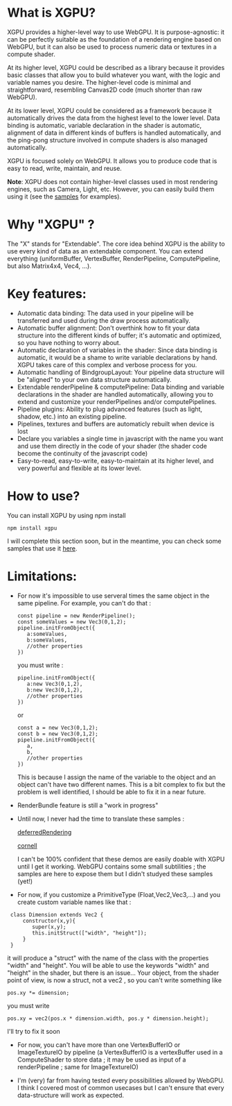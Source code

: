 # What is XGPU?

XGPU provides a higher-level way to use WebGPU. It is purpose-agnostic: it can be perfectly suitable as the foundation of a rendering engine based on WebGPU, but it can also be used to process numeric data or textures in a compute shader.

At its higher level, XGPU could be described as a library because it provides basic classes that allow you to build whatever you want, with the logic and variable names you desire. The higher-level code is minimal and straightforward, resembling Canvas2D code (much shorter than raw WebGPU).

At its lower level, XGPU could be considered as a framework because it automatically drives the data from the highest level to the lower level. Data binding is automatic, variable declaration in the shader is automatic, alignment of data in different kinds of buffers is handled automatically, and the ping-pong structure involved in compute shaders is also managed automatically.

XGPU is focused solely on WebGPU. It allows you to produce code that is easy to read, write, maintain, and reuse.

**Note**: XGPU does not contain higher-level classes used in most rendering engines, such as Camera, Light, etc. However, you can easily build them using it (see the [samples](https://github.com/tlecoz/xgpu-samples) for examples).

# Why "XGPU" ?

The "X" stands for "Extendable". The core idea behind XGPU is the ability to use every kind of data as an extendable component. You can extend everything (uniformBuffer, VertexBuffer, RenderPipeline, ComputePipeline, but also Matrix4x4, Vec4, ...). 

# Key features:

- Automatic data binding: The data used in your pipeline will be transferred and used during the draw process automatically.
- Automatic buffer alignment: Don't overthink how to fit your data structure into the different kinds of buffer; it's automatic and optimized, so you have nothing to worry about.
- Automatic declaration of variables in the shader: Since data binding is automatic, it would be a shame to write variable declarations by hand. XGPU takes care of this complex and verbose process for you.
- Automatic handling of BindgroupLayout: Your pipeline data structure will be "aligned" to your own data structure automatically.
- Extendable renderPipeline & computePipeline: Data binding and variable declarations in the shader are handled automatically, allowing you to extend and customize your renderPipelines and/or computePipelines.
- Pipeline plugins: Ability to plug advanced features (such as light, shadow, etc.) into an existing pipeline.
- Pipelines, textures and buffers are automaticly rebuilt when device is lost 
- Declare you variables a single time in javascript with the name you want and use them directly in the code of your shader (the shader code become the continuity of the javascript code)
- Easy-to-read, easy-to-write, easy-to-maintain at its higher level, and very powerful and flexible at its lower level.



# How to use?

You can install XGPU by using npm install 
 ```
npm install xgpu
 ```

I will complete this section soon, but in the meantime, you can check some samples that use it [here](https://github.com/tlecoz/xgpu-samples).



# Limitations:
- For now it's impossible to use serveral times the same object in the same pipeline. For example, you can't do that : 
  ```
  const pipeline = new RenderPipeline();
  const someValues = new Vec3(0,1,2);
  pipeline.initFromObject({
     a:someValues,
     b:someValues,
     //other properties
  })
  ```
  you must write :
  ```
  pipeline.initFromObject({
     a:new Vec3(0,1,2),
     b:new Vec3(0,1,2),
     //other properties
  })
  ```
  or 
  ```
  const a = new Vec3(0,1,2);
  const b = new Vec3(0,1,2);
  pipeline.initFromObject({
     a,
     b,
     //other properties
  })
  ```

  This is because I assign the name of the variable to the object and an object can't have two different names.
  This is a bit complex to fix but the problem is well identified, I should be able to fix it in a near future. 

- RenderBundle feature is still a "work in progress"

- Until now, I never had the time to translate these samples :

  [deferredRendering](https://webgpu.github.io/webgpu-samples/samples/deferredRendering)

  [cornell](https://webgpu.github.io/webgpu-samples/samples/cornell) 

  I can't be 100% confident that these demos are easily doable with XGPU until I get it working.
  WebGPU contains some small subtilities ; the samples are here to expose them but I didn't studyed these samples (yet!)

- For now, if you customize a PrimitiveType (Float,Vec2,Vec3,...) and you create custom variable names like that : 

 ```
  class Dimension extends Vec2 {
      constructor(x,y){
         super(x,y);
         this.initStruct(["width", "height"]);
      }
  }
   ```

  it will produce a "struct" with the name of the class with the properties "width" and "height". 
  You will be able to use the keywords "width" and "height" in the shader, but there is an issue... 
  Your object, from the shader point of view, is now a struct, not a vec2 , so you can't write something like

   ```
   pos.xy *= dimension;
   ``` 
   you must write
   ```
   pos.xy = vec2(pos.x * dimension.width, pos.y * dimension.height);
   ```
   
   I'll try to fix it soon 


- For now, you can't have more than one VertexBufferIO or ImageTextureIO by pipeline
  (a VertexBufferIO is a vertexBuffer used in a ComputeShader to store data ; it may be used as input of a renderPipeline ; same for ImageTextureIO)
 


- I'm (very) far from having tested every possibilities allowed by WebGPU. 
  I think I covered most of common usecases but I can't ensure that every data-structure will work as expected. 

 